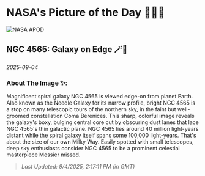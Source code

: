 
# NASA's Picture of the Day 🧑‍🚀💫

  ![NASA APOD](https://apod.nasa.gov/apod/image/2509/NGC4565_APOD_sRGB.jpg)
  
  ## NGC 4565: Galaxy on Edge 🪄🌌
  
  _2025-09-04_
  
  ### About The Image ✨: 
  
  Magnificent spiral galaxy NGC 4565 is viewed edge-on from planet Earth. Also known as the Needle Galaxy for its narrow profile, bright NGC 4565 is a stop on many telescopic tours of the northern sky, in the faint but well-groomed constellation Coma Berenices. This sharp, colorful image reveals the galaxy's boxy, bulging central core cut by obscuring dust lanes that lace NGC 4565's thin galactic plane. NGC 4565 lies around 40 million light-years distant while the spiral galaxy itself spans some 100,000 light-years.  That's about the size of our own Milky Way. Easily spotted with small telescopes, deep sky enthusiasts consider NGC 4565 to be a prominent celestial masterpiece Messier missed.
  
  
  
  > _Last Updated: 9/4/2025, 2:17:11 PM (in GMT)_
  
